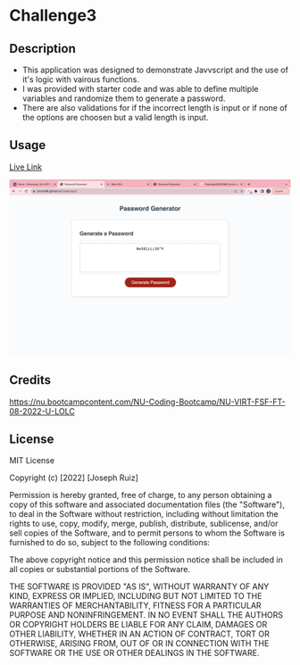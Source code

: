 # Challenge3

## Description

- This application was designed to demonstrate Javvscript and the use of it's logic with vairous functions.
- I was provided with starter code and was able to define multiple variables and randomize them to generate a password. 
- There are also validations for if the incorrect length is input or if none of the options are choosen but a valid length is input.

## Usage
[Live Link](https://jmruiz96.github.io/Challenge3/)

![Webpage Screenshot](./assets/images/Screen%20Shot%202022-09-01%20at%207.41.46%20PM.png)


## Credits

https://nu.bootcampcontent.com/NU-Coding-Bootcamp/NU-VIRT-FSF-FT-08-2022-U-LOLC

## License
MIT License

Copyright (c) [2022] [Joseph Ruiz]

Permission is hereby granted, free of charge, to any person obtaining a copy
of this software and associated documentation files (the "Software"), to deal
in the Software without restriction, including without limitation the rights
to use, copy, modify, merge, publish, distribute, sublicense, and/or sell
copies of the Software, and to permit persons to whom the Software is
furnished to do so, subject to the following conditions:

The above copyright notice and this permission notice shall be included in all
copies or substantial portions of the Software.

THE SOFTWARE IS PROVIDED "AS IS", WITHOUT WARRANTY OF ANY KIND, EXPRESS OR
IMPLIED, INCLUDING BUT NOT LIMITED TO THE WARRANTIES OF MERCHANTABILITY,
FITNESS FOR A PARTICULAR PURPOSE AND NONINFRINGEMENT. IN NO EVENT SHALL THE
AUTHORS OR COPYRIGHT HOLDERS BE LIABLE FOR ANY CLAIM, DAMAGES OR OTHER
LIABILITY, WHETHER IN AN ACTION OF CONTRACT, TORT OR OTHERWISE, ARISING FROM,
OUT OF OR IN CONNECTION WITH THE SOFTWARE OR THE USE OR OTHER DEALINGS IN THE
SOFTWARE.